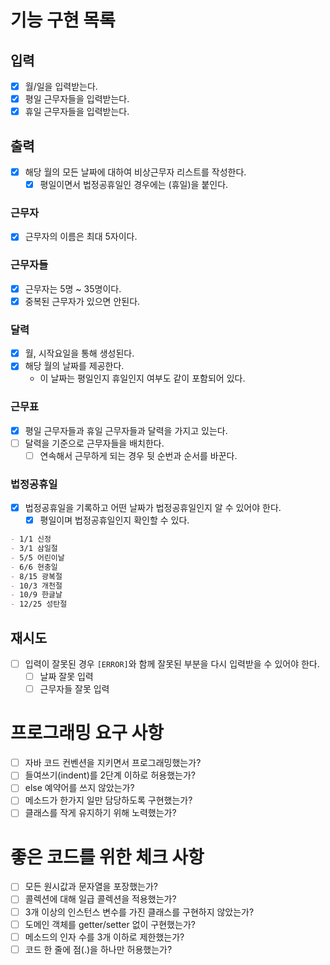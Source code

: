 # 기능 구현 목록

## 입력

- [x] 월/일을 입력받는다.
- [x] 평일 근무자들을 입력받는다.
- [x] 휴일 근무자들을 입력받는다.

## 출력

- [x] 해당 월의 모든 날짜에 대하여 비상근무자 리스트를 작성한다.
  - [x] 평일이면서 법정공휴일인 경우에는 (휴일)을 붙인다.

### 근무자

- [x] 근무자의 이름은 최대 5자이다.

### 근무자들

- [x] 근무자는 5명 ~ 35명이다.
- [x] 중복된 근무자가 있으면 안된다.

### 달력

- [x] 월, 시작요일을 통해 생성된다.
- [x] 해당 월의 날짜를 제공한다.
  - 이 날짜는 평일인지 휴일인지 여부도 같이 포함되어 있다.

### 근무표

- [x] 평일 근무자들과 휴일 근무자들과 달력을 가지고 있는다.
- [ ] 달력을 기준으로 근무자들을 배치한다.
  - [ ] 연속해서 근무하게 되는 경우 뒷 순번과 순서를 바꾼다.

### 법정공휴일

- [x] 법정공휴일을 기록하고 어떤 날짜가 법정공휴일인지 알 수 있어야 한다.
  - [x] 평일이며 법정공휴일인지 확인할 수 있다.
```markdown
- 1/1 신정
- 3/1 삼일절
- 5/5 어린이날
- 6/6 현충일
- 8/15 광복절
- 10/3 개천절
- 10/9 한글날
- 12/25 성탄절
```

## 재시도

- [ ] 입력이 잘못된 경우 `[ERROR]`와 함께 잘못된 부분을 다시 입력받을 수 있어야 한다.
  - [ ] 날짜 잘못 입력
  - [ ] 근무자들 잘못 입력

# 프로그래밍 요구 사항

- [ ] 자바 코드 컨벤션을 지키면서 프로그래밍했는가?
- [ ] 들여쓰기(indent)를 2단계 이하로 허용했는가?
- [ ] else 예약어를 쓰지 않았는가?
- [ ] 메소드가 한가지 일만 담당하도록 구현했는가?
- [ ] 클래스를 작게 유지하기 위해 노력했는가?

# 좋은 코드를 위한 체크 사항

- [ ] 모든 원시값과 문자열을 포장했는가?
- [ ] 콜렉션에 대해 일급 콜렉션을 적용했는가?
- [ ] 3개 이상의 인스턴스 변수를 가진 클래스를 구현하지 않았는가?
- [ ] 도메인 객체를 getter/setter 없이 구현했는가?
- [ ] 메소드의 인자 수를 3개 이하로 제한했는가?
- [ ] 코드 한 줄에 점(.)을 하나만 허용했는가?
